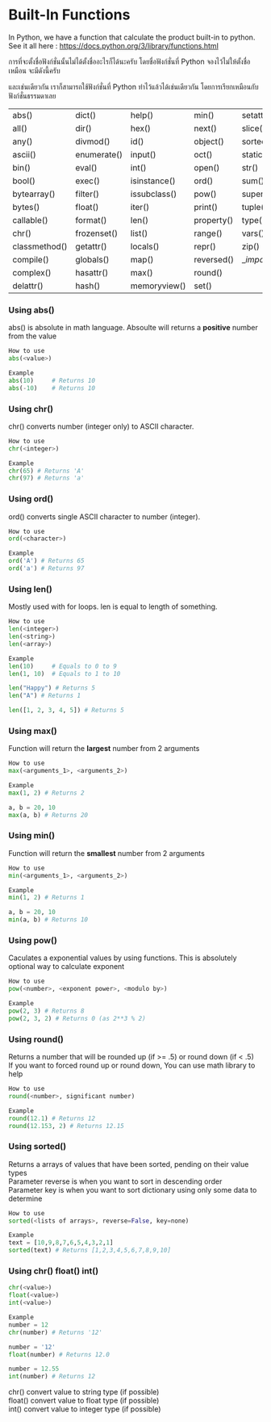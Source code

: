 # Built-In Functions
In Python, we have a function that calculate the product built-in to python. <br>
See it all here : https://docs.python.org/3/library/functions.html

การที่จะตั้งชื่อฟังก์ชั่นนั้นไม่ได้ตั้งชื่ออะไรก็ได้นะครับ โดยชื่อฟังก์ชั่นที่ Python จองไว้ไม่ให้ตั้งชื่อเหมือน จะมีดังนี้ครับ

และเช่นเดียวกัน เราก็สามารถใช้ฟังก์ชั่นที่ Python ทำไว้แล้วได้เช่นเดียวกัน โดยการเรียกเหมือนกับฟังก์ชั่นธรรมดาเลย

|  |  |  |  |  |
| ------------- | ----------- | ------------ | ---------- | -------------- |
| abs()         | dict()      | help()       | min()      | setattr()      |
| all()         | dir()       | hex()        | next()     | slice()        |
| any()         | divmod()    | id()         | object()   | sorted()       |
| ascii()       | enumerate() | input()      | oct()      | staticmethod() |
| bin()         | eval()      | int()        | open()     | str()          |
| bool()        | exec()      | isinstance() | ord()      | sum()          |
| bytearray()   | filter()    | issubclass() | pow()      | super()        |
| bytes()       | float()     | iter()       | print()    | tuple()        |
| callable()    | format()    | len()        | property() | type()         |
| chr()         | frozenset() | list()       | range()    | vars()         |
| classmethod() | getattr()   | locals()     | repr()     | zip()          |
| compile()     | globals()   | map()        | reversed() | \__import__()   |
| complex()     | hasattr()   | max()        | round()    |                |
| delattr()     | hash()      | memoryview() | set()      |                |

### Using abs()
abs() is absolute in math language. Absoulte will returns a **positive** number from the value
```python
How to use
abs(<value>)

Example
abs(10)     # Returns 10
abs(-10)    # Returns 10
```

### Using chr()
chr() converts number (integer only) to ASCII character.
```python
How to use
chr(<integer>)

Example
chr(65) # Returns 'A'
chr(97) # Returns 'a'
```

### Using ord()
ord() converts single ASCII character to number (integer).
```python
How to use
ord(<character>)

Example
ord('A') # Returns 65
ord('a') # Returns 97
```

### Using len()
Mostly used with for loops. len is equal to length of something.
```python
How to use
len(<integer>)
len(<string>)
len(<array>)

Example
len(10)     # Equals to 0 to 9
len(1, 10)  # Equals to 1 to 10

len("Happy") # Returns 5
len("A") # Returns 1

len([1, 2, 3, 4, 5]) # Returns 5
```

### Using max()
Function will return the **largest** number from 2 arguments
```python
How to use
max(<arguments_1>, <arguments_2>)

Example
max(1, 2) # Returns 2

a, b = 20, 10
max(a, b) # Returns 20
```

### Using min()
Function will return the **smallest** number from 2 arguments
```python
How to use
min(<arguments_1>, <arguments_2>)

Example
min(1, 2) # Returns 1

a, b = 20, 10
min(a, b) # Returns 10
```

### Using pow()
Caculates a exponential values by using functions. This is absolutely optional way to calculate exponent
```python
How to use
pow(<number>, <exponent power>, <modulo by>)

Example
pow(2, 3) # Returns 8
pow(2, 3, 2) # Returns 0 (as 2**3 % 2)
```

### Using round()
Returns a number that will be rounded up (if >= .5) or round down (if < .5) <br>
If you want to forced round up or round down, You can use math library to help
```python
How to use
round(<number>, significant number)

Example
round(12.1) # Returns 12
round(12.153, 2) # Returns 12.15
```

### Using sorted()
Returns a arrays of values that have been sorted, pending on their value types <br>
Parameter reverse is when you want to sort in descending order <br>
Parameter key is when you want to sort dictionary using only some data to determine
```python
How to use
sorted(<lists of arrays>, reverse=False, key=none)

Example
text = [10,9,8,7,6,5,4,3,2,1]
sorted(text) # Returns [1,2,3,4,5,6,7,8,9,10]
```

### Using chr() float() int()
```python
chr(<value>)
float(<value>)
int(<value>)

Example
number = 12
chr(number) # Returns '12'

number = '12'
float(number) # Returns 12.0

number = 12.55
int(number) # Returns 12
```
chr() convert value to string type (if possible) <br>
float() convert value to float type (if possible) <br>
int() convert value to integer type (if possible)
